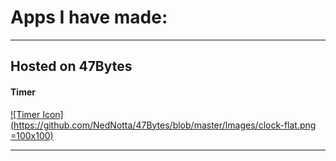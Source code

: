 # Apps I have made:
***
## Hosted on 47Bytes

#### Timer
[![Timer Icon](https://github.com/NedNotta/47Bytes/blob/master/Images/clock-flat.png =100x100)](https://nednotta.github.io/47Bytes/Timer)

***
